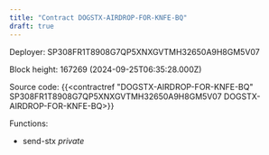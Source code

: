 ```yaml
---
title: "Contract DOGSTX-AIRDROP-FOR-KNFE-BQ"
draft: true
---
```

Deployer: SP308FR1T8908G7QP5XNXGVTMH32650A9H8GM5V07


 



Block height: 167269 (2024-09-25T06:35:28.000Z)

Source code: {{<contractref "DOGSTX-AIRDROP-FOR-KNFE-BQ" SP308FR1T8908G7QP5XNXGVTMH32650A9H8GM5V07 DOGSTX-AIRDROP-FOR-KNFE-BQ>}}

Functions:

* send-stx _private_
